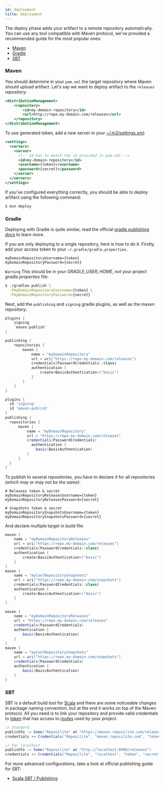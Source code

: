 ```yaml
---
id: deployment
title: Deployment
---
```


The deploy phase adds your artifact to a remote repository automatically.
You can use any tool compatible with Maven protocol, we've provided a recommended guide for the most popular ones:

* [Maven](#maven)
* [Gradle](#gradle)
* [SBT](#sbt)

### Maven

You should determine in your `pom.xml` the target repository where Maven should upload artifact.
Let's say we want to deploy artifact to the `releases` repository:

```xml
<distributionManagement>
    <repository>
        <id>my-domain-repository</id>
        <url>http://repo.my-domain.com/releases</url>
    </repository>
</distributionManagement>
```

To use generated token, add a new server in your [~/.m2/settings.xml](https://maven.apache.org/settings.html):

```xml
<settings>
  <servers>
    <server>
      <!-- Id has to match the id provided in pom.xml -->
      <id>my-domain-repository</id>
      <username>{token}</username>
      <password>{secret}</password>
    </server>
  </servers>
</settings>
```

If you've configured everything correctly, you should be able to deploy artifact using the following command:

```bash
$ mvn deploy
```

### Gradle

Deploying with Gradle is quite similar, read the official [gradle publishing docs](https://docs.gradle.org/current/userguide/publishing_maven.html) to learn more.

If you are only deploying to a single repository, here is how to do it.
Firstly, add your access token to your `~/.gradle/gradle.properties`.

<CodeVariants>
  <CodeVariant name="~/.gradle/gradle.properties">

```properties
myDomainRepositoryUsername={token}
myDomainRepositoryPassword={secret}
```

`Warning` This should be in your _GRADLE_USER_HOME_, *not* your project _gradle.properties_ file:

  </CodeVariant>
  <CodeVariant name="Via command line properties">
  
```bash
$ ./gradlew publish \
  -PmyDomainRepositoryUsername={token} \
  -PmyDomainRepositoryPassword={secret}
```

  </CodeVariant>
</CodeVariants>

Next, add the `publishing` and `signing` gradle plugins, as well as the maven repository:

<CodeVariants>
  <CodeVariant name="Gradle (Kts)">

```kotlin
plugins {
    signing
    `maven-publish`
}

publishing {
    repositories {
        maven {
            name = "myDomainRepository"
            url = uri("https://repo.my-domain.com/releases")
            credentials(PasswordCredentials::class)
            authentication {
                create<BasicAuthentication>("basic")
            }
        }
    }
}
```

  </CodeVariant>
  <CodeVariant name="Gradle (Groovy)">

```groovy
plugins {
  id 'signing'
  id 'maven-publish'
}
publishing {
  repositories {
      maven {
          name = "myDomainRepository"
          url = "https://repo.my-domain.com/releases"
          credentials(PasswordCredentials)
            authentication {
              basic(BasicAuthentication)
          }
      }
  }
}
```

  </CodeVariant>
</CodeVariants>

To publish to several repositories, you have to declare it for all repositories _(which may or may not be the same)_:

```properties
# Releases token & secret
myDomainRepositoryReleasesUsername={token}
myDomainRepositoryReleasesPassword={secret}

# Snapshots token & secret
myDomainRepositorySnapshotsUsername={token}
myDomainRepositorySnapshotsPassword={secret}
```

And declare multiple target in build file:

<CodeVariants>
  <CodeVariant name="Gradle (Kts)">

```kotlin
maven {
    name = "myDomainRepositoryReleases"
    url = uri("https://repo.my-domain.com/releases")
    credentials(PasswordCredentials::class)
    authentication {
        create<BasicAuthentication>("basic")
    }
}
maven {
    name = "myCoolRepositorySnapshots"
    url = uri("https://repo.my-domain.com/snapshots")
    credentials(PasswordCredentials::class)
    authentication {
        create<BasicAuthentication>("basic")
    }
}
```

  </CodeVariant>
  <CodeVariant name="Gradle (Groovy)">

```groovy
maven {
    name = "myDomainRepositoryReleases"
    url = "https://repo.my-domain.com/releases"
    credentials(PasswordCredentials)
    authentication {
        basic(BasicAuthentication)
    }
}
maven {
    name = "myCoolRepositorySnapshots"
    url = uri("https://repo.my-domain.com/snapshots")
    credentials(PasswordCredentials)
    authentication {
        basic(BasicAuthentication)
    }
}
```

  </CodeVariant>
</CodeVariants>

### SBT
SBT is a default build tool for [Scala](https://www.scala-lang.org/) and there are some noticeable changes in package naming convention, but at the end it works on top of the Maven protocol.
All you need is to link your repository and provide valid credentials to [token](/guide/tokens) that has access to [routes](/guide/routes) used by your project.

```groovy
// Standard
publishTo := Some("Reposilite" at "https://maven.reposilite.com/releases")
credentials += Credentials("Reposilite", "maven.reposilite.com", "token", "secret")

// For localhost
publishTo := Some("Reposilite" at "http://localhost:8080/releases")
credentials += Credentials("Reposilite", "localhost", "token", "secret")
```

For more advanced configurations, take a look at official publishing guide for SBT:

* [Scala SBT / Publishing](https://www.scala-sbt.org/1.x/docs/Publishing.html)